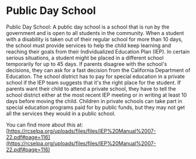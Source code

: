 # Public Day School
Public Day School: A public day school is a school that is run by the government and is open to all students in the community. When a student with a disability is taken out of their regular school for more than 10 days, the school must provide services to help the child keep learning and reaching their goals from their Individualized Education Plan (IEP). In certain serious situations, a student might be placed in a different school temporarily for up to 45 days. If parents disagree with the school's decisions, they can ask for a fast decision from the California Department of Education. The school district has to pay for special education in a private school if the IEP team suggests that it's the right place for the student. If parents want their child to attend a private school, they have to tell the school district either at the most recent IEP meeting or in writing at least 10 days before moving the child. Children in private schools can take part in special education programs paid for by public funds, but they may not get all the services they would in a public school.

You can find more about this at: [https://rcselpa.org/uploads/files/files/IEP%20Manual%2007-22.pdf#page=116](https://rcselpa.org/uploads/files/files/IEP%20Manual%2007-22.pdf#page=116)

